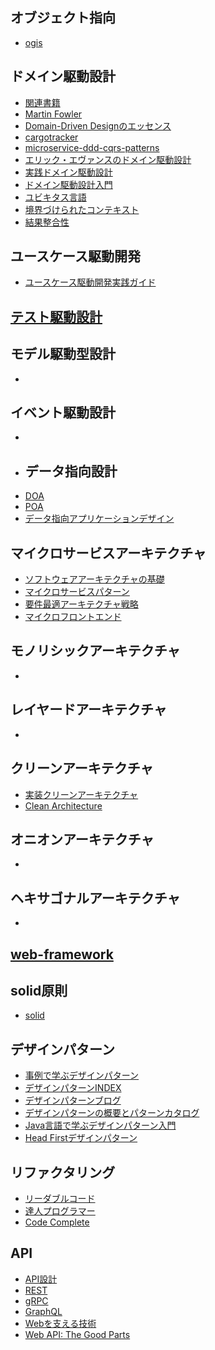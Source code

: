## オブジェクト指向
- [ogis](https://www.ogis-ri.co.jp/otc/hiroba/topic/oo.html "ogis")
## ドメイン駆動設計
- [関連書籍](https://qiita.com/disc99/items/892629cb32ceb7a2988b "関連書籍")
- [Martin Fowler](https://martinfowler.com/tags/domain%20driven%20design.html "Martin Fowler")
- [Domain-Driven Designのエッセンス](https://www.ogis-ri.co.jp/otc/hiroba/technical/DDDEssence/index.html "Domain-Driven Designのエッセンス")
- [cargotracker](https://github.com/eclipse-ee4j/cargotracker "cargotracker")
- [microservice-ddd-cqrs-patterns](https://learn.microsoft.com/ja-jp/dotnet/architecture/microservices/microservice-ddd-cqrs-patterns/ "microservice-ddd-cqrs-patterns")
- [エリック・エヴァンスのドメイン駆動設計](https://www.amazon.co.jp/%E3%82%A8%E3%83%AA%E3%83%83%E3%82%AF%E3%83%BB%E3%82%A8%E3%83%B4%E3%82%A1%E3%83%B3%E3%82%B9%E3%81%AE%E3%83%89%E3%83%A1%E3%82%A4%E3%83%B3%E9%A7%86%E5%8B%95%E8%A8%AD%E8%A8%88-Eric-Evans-ebook/dp/B00GRKD6XU/ref=sr_1_1?s=books&ie=UTF8&qid=1419312174&sr=1-1 "エリック・エヴァンスのドメイン駆動設計")
- [実践ドメイン駆動設計](https://www.amazon.co.jp/dp/B00UX9VJGW "実践ドメイン駆動設計")
- [ドメイン駆動設計入門](https://www.amazon.co.jp/-/en/%E6%88%90%E7%80%AC-%E5%85%81%E5%AE%A3-ebook/dp/B082WXZVPC/ref=d_reads_cwrtbar_sccl_1_3/357-9139844-7365657?pd_rd_w=OYZ8x&content-id=amzn1.sym.337d2f80-9540-40ce-bfd5-1d1e89aa413b&pf_rd_p=337d2f80-9540-40ce-bfd5-1d1e89aa413b&pf_rd_r=QF9RCN4DSJAD494R60ES&pd_rd_wg=GaY3E&pd_rd_r=30be61a0-0766-484e-b849-09968c70d0e2&pd_rd_i=B082WXZVPC&psc=1 "ドメイン駆動設計入門")
- [ユビキタス言語]( "ユビキタス言語")
- [境界づけられたコンテキスト]( "境界づけられたコンテキスト")
- [結果整合性]( "結果整合性")
## ユースケース駆動開発
- [ユースケース駆動開発実践ガイド](https://www.amazon.co.jp/-/en/%E3%83%80%E3%82%B0%E3%83%BB%E3%83%AD%E3%83%BC%E3%82%BC%E3%83%B3%E3%83%90%E3%83%BC%E3%82%B0/dp/4798114456/ref=tmm_other_meta_binding_swatch_0?_encoding=UTF8&qid=1695003000&sr=8-1 "ユースケース駆動開発実践ガイド")
## [テスト駆動設計](https://github.com/TakahitoSuzukiii/docs/wiki/テスト#テスト駆動開発 "テスト駆動設計")
## モデル駆動型設計
- []( "")
## イベント駆動設計
- []( "")
- ## データ指向設計
- [DOA]( "DOA")
- [POA]( "POA")
- [データ指向アプリケーションデザイン](https://www.amazon.co.jp/-/en/Martin-Kleppmann/dp/4873118700/ref=sr_1_10?crid=9HPKO9VTKGOF&keywords=%E5%88%86%E6%95%A3%E3%82%B7%E3%82%B9%E3%83%86%E3%83%A0&qid=1695001175&sprefix=%E3%81%B6%E3%82%93%E3%81%95%E3%82%93%E3%81%97%E3%81%99%E3%81%A6m%2Caps%2C251&sr=8-10 "データ指向アプリケーションデザイン")
## マイクロサービスアーキテクチャ
- [ソフトウェアアーキテクチャの基礎](https://www.amazon.co.jp/-/en/Mark-Richards/dp/4873119820/ref=sr_1_1?crid=2G6VBIF0A2NDC&keywords=%E3%82%BD%E3%83%95%E3%83%88%E3%82%A6%E3%82%A7%E3%82%A2%E3%82%A2%E3%83%BC%E3%82%AD%E3%83%86%E3%82%AF%E3%83%81%E3%83%A3&qid=1695004038&sprefix=%E3%82%BD%E3%83%95%E3%83%88%E3%82%A6%E3%82%A7%E3%82%A2%E3%82%A2%E3%83%BC%E3%82%AD%E3%83%86%E3%82%AF%E3%83%81%E3%83%A3%2Caps%2C253&sr=8-1 "ソフトウェアアーキテクチャの基礎")
- [マイクロサービスパターン](https://www.amazon.co.jp/Chris-Richardson-ebook/dp/B086JJNDKS/ref=sr_1_1_sspa?crid=OUY7C88WC4YS&keywords=%E3%83%9E%E3%82%A4%E3%82%AF%E3%83%AD%E3%82%B5%E3%83%BC%E3%83%93%E3%82%B9&qid=1695004057&sprefix=%E3%83%9E%E3%82%A4%E3%82%AF%E3%83%AD%E3%82%B5%E3%83%BC%E3%83%93%E3%82%B9%2Caps%2C249&sr=8-1-spons&sp_csd=d2lkZ2V0TmFtZT1zcF9hdGY&psc=1 "マイクロサービスパターン")
- [要件最適アーキテクチャ戦略](https://www.amazon.co.jp/-/en/Vaughn-Vernon-ebook/dp/B0BNKN6YF6/ref=sr_1_13?crid=OUY7C88WC4YS&keywords=%E3%83%9E%E3%82%A4%E3%82%AF%E3%83%AD%E3%82%B5%E3%83%BC%E3%83%93%E3%82%B9&qid=1695004057&sprefix=%E3%83%9E%E3%82%A4%E3%82%AF%E3%83%AD%E3%82%B5%E3%83%BC%E3%83%93%E3%82%B9%2Caps%2C249&sr=8-13 "要件最適アーキテクチャ戦略")
- [マイクロフロントエンド](https://www.amazon.co.jp/-/en/Luca-Mezzalira/dp/4814400020/ref=sr_1_11?crid=OUY7C88WC4YS&keywords=%E3%83%9E%E3%82%A4%E3%82%AF%E3%83%AD%E3%82%B5%E3%83%BC%E3%83%93%E3%82%B9&qid=1695004057&sprefix=%E3%83%9E%E3%82%A4%E3%82%AF%E3%83%AD%E3%82%B5%E3%83%BC%E3%83%93%E3%82%B9%2Caps%2C249&sr=8-11 "マイクロフロントエンド")
## モノリシックアーキテクチャ
- []( "")
## レイヤードアーキテクチャ
- []( "")
## クリーンアーキテクチャ
- [実装クリーンアーキテクチャ](https://qiita.com/nrslib/items/a5f902c4defc83bd46b8 "実装クリーンアーキテクチャ")
- [Clean Architecture](https://www.amazon.co.jp/-/en/Robert-C-Martin/dp/4048930656/ref=pd_vtp_h_pd_vtp_h_sccl_5/357-9139844-7365657?pd_rd_w=NGF21&content-id=amzn1.sym.a075abab-259f-40c3-bc0f-76d5f3149ef5&pf_rd_p=a075abab-259f-40c3-bc0f-76d5f3149ef5&pf_rd_r=XQNQ0PG51Y00Q946E9EJ&pd_rd_wg=QbJJN&pd_rd_r=ea3fba52-3324-471f-9e1b-f80007acff10&pd_rd_i=4048930656&psc=1 "Clean Architecture")
## オニオンアーキテクチャ
- []( "")
## ヘキサゴナルアーキテクチャ
- []( "")
## [web-framework](https://qiita.com/tmknom/items/08b69594e32a92bccee5 "web-framework")
## solid原則
- [solid](https://qiita.com/baby-degu/items/d058a62f145235a0f007 "solid")
## デザインパターン
- [事例で学ぶデザインパターン](https://www.ogis-ri.co.jp/otc/hiroba/technical/DesignPatternsWithExample/ "事例で学ぶデザインパターン")
- [デザインパターンINDEX](https://www.techscore.com/tech/DesignPattern/ "デザインパターンINDEX")
- [デザインパターンブログ](https://qiita.com/e99h2121/items/91d5380932bcd2951d8d "デザインパターンブログ")
- [デザインパターンの概要とパターンカタログ](https://zenn.dev/tak_uchida/articles/e82ec4918ae353 "デザインパターンの概要とパターンカタログ")
- [Java言語で学ぶデザインパターン入門](https://www.amazon.co.jp/-/en/%E7%B5%90%E5%9F%8E-%E6%B5%A9/dp/4815609802/ref=d_pd_sbs_sccl_2_1/357-9139844-7365657?pd_rd_w=rRh4e&content-id=amzn1.sym.6f7d7560-7f29-4b9a-abcd-4e6c06534ee6&pf_rd_p=6f7d7560-7f29-4b9a-abcd-4e6c06534ee6&pf_rd_r=0DB500YFTNDP9EH5Y1Q9&pd_rd_wg=JwSf4&pd_rd_r=41276ad5-e958-46e3-9fdf-9e99200b5e0f&pd_rd_i=4815609802&psc=1 "Java言語で学ぶデザインパターン入門")
- [Head Firstデザインパターン](https://www.amazon.co.jp/-/en/Eric-Freeman/dp/4873119766/ref=d_pd_sbs_sccl_2_3/357-9139844-7365657?pd_rd_w=v47eX&content-id=amzn1.sym.6f7d7560-7f29-4b9a-abcd-4e6c06534ee6&pf_rd_p=6f7d7560-7f29-4b9a-abcd-4e6c06534ee6&pf_rd_r=XQNQ0PG51Y00Q946E9EJ&pd_rd_wg=QbJJN&pd_rd_r=ea3fba52-3324-471f-9e1b-f80007acff10&pd_rd_i=4873119766&psc=1 "Head Firstデザインパターン")
## リファクタリング
- [リーダブルコード](https://www.amazon.co.jp/-/en/Dustin-Boswell/dp/4873115655/ref=pd_vtp_h_pd_vtp_h_sccl_1/357-9139844-7365657?pd_rd_w=NGF21&content-id=amzn1.sym.a075abab-259f-40c3-bc0f-76d5f3149ef5&pf_rd_p=a075abab-259f-40c3-bc0f-76d5f3149ef5&pf_rd_r=XQNQ0PG51Y00Q946E9EJ&pd_rd_wg=QbJJN&pd_rd_r=ea3fba52-3324-471f-9e1b-f80007acff10&pd_rd_i=4873115655&psc=1 "リーダブルコード")
- [達人プログラマー](https://www.amazon.co.jp/-/en/David-Thomas/dp/4274226298/ref=d_pd_sbs_sccl_2_5/357-9139844-7365657?pd_rd_w=v47eX&content-id=amzn1.sym.6f7d7560-7f29-4b9a-abcd-4e6c06534ee6&pf_rd_p=6f7d7560-7f29-4b9a-abcd-4e6c06534ee6&pf_rd_r=XQNQ0PG51Y00Q946E9EJ&pd_rd_wg=QbJJN&pd_rd_r=ea3fba52-3324-471f-9e1b-f80007acff10&pd_rd_i=4274226298&psc=1 "達人プログラマー")
- [Code Complete](https://www.amazon.co.jp/-/en/Steve-McConnell-ebook/dp/B01E5DYK1C/ref=sr_1_1?crid=2RL68II10IKVD&keywords=code+complete&qid=1695004299&sprefix=code+complete%2Caps%2C223&sr=8-1 "Code Complete")
## API
- [API設計](https://qiita.com/KNR109/items/d3b6aa8803c62238d990 "API設計")
- [REST]( "REST")
- [gRPC]( "gRPC")
- [GraphQL]( "GraphQL")
- [Webを支える技術](https://www.amazon.co.jp/-/en/%E5%B1%B1%E6%9C%AC-%E9%99%BD%E5%B9%B3/dp/4774142042/ref=d_pd_sbs_sccl_2_6/357-9139844-7365657?pd_rd_w=v47eX&content-id=amzn1.sym.6f7d7560-7f29-4b9a-abcd-4e6c06534ee6&pf_rd_p=6f7d7560-7f29-4b9a-abcd-4e6c06534ee6&pf_rd_r=XQNQ0PG51Y00Q946E9EJ&pd_rd_wg=QbJJN&pd_rd_r=ea3fba52-3324-471f-9e1b-f80007acff10&pd_rd_i=4774142042&psc=1 "Webを支える技術")
- [Web API: The Good Parts](https://www.amazon.co.jp/-/en/%E6%B0%B4%E9%87%8E-%E8%B2%B4%E6%98%8E/dp/4873116864/ref=d_pd_sbs_sccl_2_5/357-9139844-7365657?pd_rd_w=sKsHB&content-id=amzn1.sym.6f7d7560-7f29-4b9a-abcd-4e6c06534ee6&pf_rd_p=6f7d7560-7f29-4b9a-abcd-4e6c06534ee6&pf_rd_r=QKCWQFZ9V0E8FB3YYKFT&pd_rd_wg=uGZrA&pd_rd_r=4a3d71ca-ec33-4d68-8c42-bd70d925433e&pd_rd_i=4873116864&psc=1 "Web API: The Good Parts")